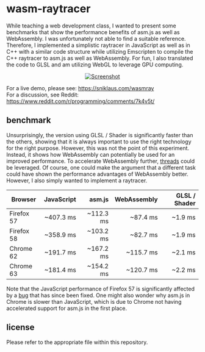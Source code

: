 # wasm-raytracer
While teaching a web development class, I wanted to present some benchmarks that show the performance benefits of asm.js as well as WebAssembly. I was unfortunately not able to find a suitable reference. Therefore, I implemented a simplistic raytracer in JavaScript as well as in C++ with a similar code structure while utilizing Emscripten to compile the C++ raytracer to asm.js as well as WebAssembly. For fun, I also translated the code to GLSL and am utilizing WebGL to leverage GPU computing.

<p align="center"><a href="https://sniklaus.com/wasmray" rel="Paper"><img src="https://content.sniklaus.com/wasmray/screenshot.png" alt="Screenshot"></a></p>

For a live demo, please see: https://sniklaus.com/wasmray
<br />
For a discussion, see Reddit: https://www.reddit.com/r/programming/comments/7k4v5t/

## benchmark
Unsurprisingly, the version using GLSL / Shader is significantly faster than the others, showing that it is always important to use the right technology for the right purpose. However, this was not the point of this experiment. Instead, it shows how WebAssembly can potentially be used for an improved performance. To accelerate WebAssembly further, [threads](https://github.com/WebAssembly/threads) could be leveraged. Of course, one could make the argument that a different task could have shown the performance advantages of WebAssembly better. However, I also simply wanted to implement a raytracer.

|Browser|JavaScript|asm.js|WebAssembly|GLSL / Shader|
|---|---:|---:|---:|---:|
|Firefox 57|~407.3 ms|~112.3 ms|~87.4 ms|~1.9 ms|
|Firefox 58|~358.9 ms|~103.2 ms|~82.7 ms|~1.9 ms|
|Chrome 62|~191.7 ms|~167.2 ms|~115.7 ms|~2.1 ms|
|Chrome 63|~181.4 ms|~154.2 ms|~120.7 ms|~2.2 ms|

Note that the JavaScript performance of Firefox 57 is significantly affected by a [bug](https://bugzilla.mozilla.org/show_bug.cgi?id=1425687) that has since been fixed. One might also wonder why asm.js in Chrome is slower than JavaScript, which is due to Chrome not having accelerated support for asm.js in the first place.

## license
Please refer to the appropriate file within this repository.